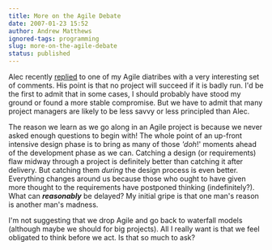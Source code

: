 ```yaml
---
title: More on the Agile Debate
date: 2007-01-23 15:52
author: Andrew Matthews
ignored-tags: programming
slug: more-on-the-agile-debate
status: published
---
```


Alec recently [replied](http://alecthegeek.wordpress.com/2007/01/23/agile-is-not-a-panacea-neither-is-it-a-cure-all/) to one of my Agile diatribes with a very interesting set of comments. His point is that no project will succeed if it is badly run. I'd be the first to admit that in some cases, I should probably have stood my ground or found a more stable compromise. But we have to admit that many project managers are likely to be less savvy or less principled than Alec.

The reason we learn as we go along in an Agile project is because we never asked enough questions to begin with! The whole point of an up-front intensive design phase is to bring as many of those *'doh*!' moments ahead of the development phase as we can. Catching a design (or requirements) flaw midway through a project is definitely better than catching it after delivery. But catching them *during* the design process is even better. Everything changes around us because those who ought to have given more thought to the requirements have postponed thinking (indefinitely?). What can ***reasonably*** be delayed? My initial gripe is that one man's reason is another man's madness.

I'm not suggesting that we drop Agile and go back to waterfall models (although maybe we should for big projects). All I really want is that we feel obligated to think before we act. Is that so much to ask?
